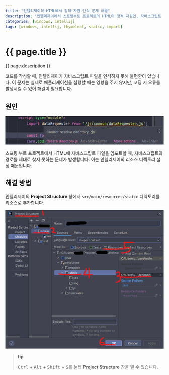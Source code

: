 ```yaml
---
title: "인텔리제이의 HTML에서 정적 자원 인식 문제 해결"
description: "인텔리제이에서 스프링부트 프로젝트의 HTML이 정적 자원인, 자바스크립트 파일을 인식하지 못 하는 문제를 해결합니다."
categories: [windows, intellij]
tags: [windows, intellij, thymeleaf, static, import]
---
```


# {{ page.title }}

{{ page.description }}

코드를 작성할 때, 
인텔리제이가 자바스크립트 파일을 인식하지 못해 불편함이 있습니다. 
이 문제는 실제로 애플리케이션을 실행할 때는 영향을 주지 않지만, 
코딩 시 오류를 발생시킬 수 있어 해결이 필요합니다.

## 원인

![인텔리제이에서 정적 리소스 인식 실패](/assets/resources/2024-01-16-13-38-33.png)

스프링 부트 프로젝트에서 HTML에 자바스크립트 파일을 임포트할 때, 
자바스크립트의 경로를 제대로 찾지 못하는 문제가 발생합니다. 
이는 인텔리제이의 리소스 디렉토리 설정 때문입니다.

## 해결 방법

인텔리제이의 **Project Structure** 창에서 `src/main/resources/static` 디렉토리를 리소스로 추가합니다.

![리소스 경로를 등록하는 방법](/assets/resources/2024-01-16-13-38-45.png)

> **tip**
>
> <kbd>Ctrl</kbd> + <kbd>Alt</kbd> + <kbd>Shift</kbd> + <kbd>S</kbd>를 눌러 **Project Structure** 창을 열 수 있습니다.